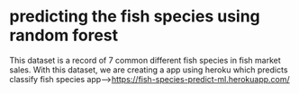 # predicting the fish species using random forest
This dataset is a record of 7 common different fish species in fish market sales. With this dataset, we are creating a app using heroku which predicts classify fish species 
app-->https://fish-species-predict-ml.herokuapp.com/
